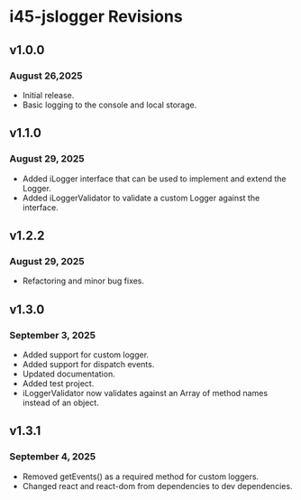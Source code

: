 # i45-jslogger Revisions

## v1.0.0

### August 26,2025

- Initial release.
- Basic logging to the console and local storage.

## v1.1.0

### August 29, 2025

- Added iLogger interface that can be used to implement and extend the Logger.
- Added iLoggerValidator to validate a custom Logger against the interface.

## v1.2.2

### August 29, 2025

- Refactoring and minor bug fixes.

## v1.3.0

### September 3, 2025

- Added support for custom logger.
- Added support for dispatch events.
- Updated documentation.
- Added test project.
- iLoggerValidator now validates against an Array of method names instead of an object.

## v1.3.1

### September 4, 2025

- Removed getEvents() as a required method for custom loggers.
- Changed react and react-dom from dependencies to dev dependencies.
